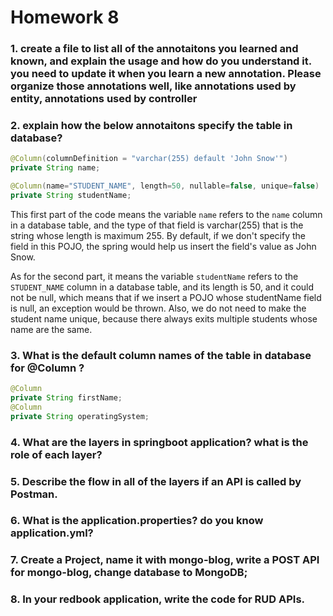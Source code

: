 # Homework 8

### 1. create a file to list all of the annotaitons you learned and known, and explain the usage and how do you understand it. you need to update it when you learn a new annotation. Please organize those annotations well, like annotations used by entity, annotations used by controller

### 2. explain how the below annotaitons specify the table in database?
```java
@Column(columnDefinition = "varchar(255) default 'John Snow'")
private String name;

@Column(name="STUDENT_NAME", length=50, nullable=false, unique=false)
private String studentName;
```

This first part of the code means the variable `name` refers to the `name` column in a database table, and the type of that field is varchar(255) that is the string whose length is maximum 255. By default, if we don't specify the field in this POJO, the spring would help us insert the field's value as John Snow.

As for the second part, it means the variable `studentName` refers to the `STUDENT_NAME` column in a database table, and its length is 50, and it could not be null, which means that if we insert a POJO whose studentName field is null, an exception would be thrown. Also, we do not need to make the student name unique, because there always exits multiple students whose name are the same.


### 3. What is the default column names of the table in database for @Column ?
```java
@Column
private String firstName;
@Column
private String operatingSystem;
```

### 4. What are the layers in springboot application? what is the role of each layer?

### 5. Describe the flow in all of the layers if an API is called by Postman.

### 6. What is the application.properties? do you know application.yml?

### 7. Create a Project, name it with mongo-blog, write a POST API for mongo-blog, change database to MongoDB;

### 8. In your redbook application, write the code for RUD APIs.